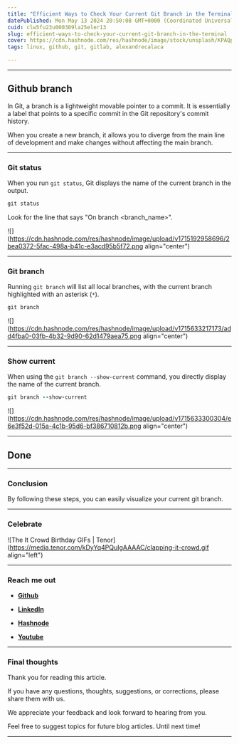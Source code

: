 ```yaml
---
title: "Efficient Ways to Check Your Current Git Branch in the Terminal"
datePublished: Mon May 13 2024 20:50:08 GMT+0000 (Coordinated Universal Time)
cuid: clw5fu23u000309la25eler13
slug: efficient-ways-to-check-your-current-git-branch-in-the-terminal
cover: https://cdn.hashnode.com/res/hashnode/image/stock/unsplash/KPAQpJYzH0Y/upload/c77d23128c71fb2ab0deae241ad332ae.jpeg
tags: linux, github, git, gitlab, alexandrecalaca

---
```


---

## Github branch

In Git, a branch is a lightweight movable pointer to a commit. It is essentially a label that points to a specific commit in the Git repository's commit history.

When you create a new branch, it allows you to diverge from the main line of development and make changes without affecting the main branch.

---

### Git status

When you run `git status`, Git displays the name of the current branch in the output.

```ruby
git status
```

Look for the line that says "On branch &lt;branch\_name&gt;".

![](https://cdn.hashnode.com/res/hashnode/image/upload/v1715192958696/2bea0372-5fac-498a-b41c-e3acd95b5f72.png align="center")

---

### Git branch

Running `git branch` will list all local branches, with the current branch highlighted with an asterisk (`*`).

```ruby
git branch
```

![](https://cdn.hashnode.com/res/hashnode/image/upload/v1715633217173/add4fba0-03fb-4b32-9d90-62d1479aea75.png align="center")

---

### Show current

When using the `git branch --show-current` command, you directly display the name of the current branch.

```ruby
git branch --show-current
```

![](https://cdn.hashnode.com/res/hashnode/image/upload/v1715633300304/e6e3f52d-015a-4c1b-95d6-bf386710812b.png align="center")

---

## **Done**

---

### Conclusion

By following these steps, you can easily visualize your current git branch.

---

### **Celebrate**

![The It Crowd Birthday GIFs | Tenor](https://media.tenor.com/kDyYq4PQuIgAAAAC/clapping-it-crowd.gif align="left")

---

### **Reach me out**

* [**Github**](https://github.com/alexcalaca)
    
* [**LinkedIn**](https://linkedin.com/in/alexandrecalacaofficial)
    
* [**Hashnode**](https://hashnode.com/onboard?next=/@alexandrecalaca)
    
* [**Youtube**](https://www.youtube.com/@alexandrecalacaofficial)
    

---

### Final thoughts

Thank you for reading this article.

If you have any questions, thoughts, suggestions, or corrections, please share them with us.

We appreciate your feedback and look forward to hearing from you.

Feel free to suggest topics for future blog articles. Until next time!

---